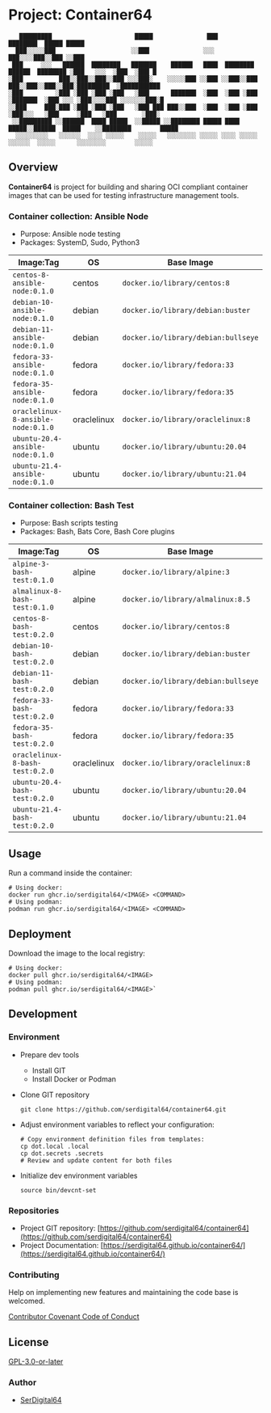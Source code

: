 # Project: Container64

```shell linenums="0"
   █████████                       █████               ███                                 ████████  █████ █████
  ███░░░░░███                     ░░███               ░░░                                 ███░░░░███░░███ ░░███
 ███     ░░░   ██████  ████████   ███████    ██████   ████  ████████    ██████  ████████ ░███   ░░░  ░███  ░███ █
░███          ███░░███░░███░░███ ░░░███░    ░░░░░███ ░░███ ░░███░░███  ███░░███░░███░░███░█████████  ░███████████
░███         ░███ ░███ ░███ ░███   ░███      ███████  ░███  ░███ ░███ ░███████  ░███ ░░░ ░███░░░░███ ░░░░░░░███░█
░░███     ███░███ ░███ ░███ ░███   ░███ ███ ███░░███  ░███  ░███ ░███ ░███░░░   ░███     ░███   ░███       ░███░
 ░░█████████ ░░██████  ████ █████  ░░█████ ░░████████ █████ ████ █████░░██████  █████    ░░████████        █████
  ░░░░░░░░░   ░░░░░░  ░░░░ ░░░░░    ░░░░░   ░░░░░░░░ ░░░░░ ░░░░ ░░░░░  ░░░░░░  ░░░░░      ░░░░░░░░        ░░░░░
```

## Overview

**Container64** is project for building and sharing OCI compliant container images that can be used for testing infrastructure management tools.

### Container collection: Ansible Node

- Purpose: Ansible node testing
- Packages: SystemD, Sudo, Python3

| Image:Tag                          | OS          | Base Image                          |
| ---------------------------------- | ----------- | ----------------------------------- |
| `centos-8-ansible-node:0.1.0`      | centos      | `docker.io/library/centos:8`        |
| `debian-10-ansible-node:0.1.0`     | debian      | `docker.io/library/debian:buster`   |
| `debian-11-ansible-node:0.1.0`     | debian      | `docker.io/library/debian:bullseye` |
| `fedora-33-ansible-node:0.1.0`     | fedora      | `docker.io/library/fedora:33`       |
| `fedora-35-ansible-node:0.1.0`     | fedora      | `docker.io/library/fedora:35`       |
| `oraclelinux-8-ansible-node:0.1.0` | oraclelinux | `docker.io/library/oraclelinux:8`   |
| `ubuntu-20.4-ansible-node:0.1.0`   | ubuntu      | `docker.io/library/ubuntu:20.04`    |
| `ubuntu-21.4-ansible-node:0.1.0`   | ubuntu      | `docker.io/library/ubuntu:21.04`    |

### Container collection: Bash Test

- Purpose: Bash scripts testing
- Packages: Bash, Bats Core, Bash Core plugins

| Image:Tag                       | OS          | Base Image                          |
| ------------------------------- | ----------- | ----------------------------------- |
| `alpine-3-bash-test:0.1.0`      | alpine      | `docker.io/library/alpine:3`        |
| `almalinux-8-bash-test:0.1.0`   | alpine      | `docker.io/library/almalinux:8.5`   |
| `centos-8-bash-test:0.2.0`      | centos      | `docker.io/library/centos:8`        |
| `debian-10-bash-test:0.2.0`     | debian      | `docker.io/library/debian:buster`   |
| `debian-11-bash-test:0.2.0`     | debian      | `docker.io/library/debian:bullseye` |
| `fedora-33-bash-test:0.2.0`     | fedora      | `docker.io/library/fedora:33`       |
| `fedora-35-bash-test:0.2.0`     | fedora      | `docker.io/library/fedora:35`       |
| `oraclelinux-8-bash-test:0.2.0` | oraclelinux | `docker.io/library/oraclelinux:8`   |
| `ubuntu-20.4-bash-test:0.2.0`   | ubuntu      | `docker.io/library/ubuntu:20.04`    |
| `ubuntu-21.4-bash-test:0.2.0`   | ubuntu      | `docker.io/library/ubuntu:21.04`    |

## Usage

Run a command inside the container:

```shell
# Using docker:
docker run ghcr.io/serdigital64/<IMAGE> <COMMAND>
# Using podman:
podman run ghcr.io/serdigital64/<IMAGE> <COMMAND>
```

## Deployment

Download the image to the local registry:

```shell
# Using docker:
docker pull ghcr.io/serdigital64/<IMAGE>
# Using podman:
podman pull ghcr.io/serdigital64/<IMAGE>`
```

## Development

### Environment

- Prepare dev tools
  - Install GIT
  - Install Docker or Podman
- Clone GIT repository

  ```shell
  git clone https://github.com/serdigital64/container64.git
  ```

- Adjust environment variables to reflect your configuration:

  ```shell
  # Copy environment definition files from templates:
  cp dot.local .local
  cp dot.secrets .secrets
  # Review and update content for both files
  ```

- Initialize dev environment variables

  ```shell
  source bin/devcnt-set
  ```

### Repositories

- Project GIT repository: [https://github.com/serdigital64/container64](https://github.com/serdigital64/container64)
- Project Documentation: [https://serdigital64.github.io/container64/](https://serdigital64.github.io/container64/)

### Contributing

Help on implementing new features and maintaining the code base is welcomed.

[Contributor Covenant Code of Conduct](https://serdigital64.github.io/container64/cod/)

## License

[GPL-3.0-or-later](https://www.gnu.org/licenses/gpl-3.0.txt)

### Author

- [SerDigital64](https://github.com/serdigital64)
